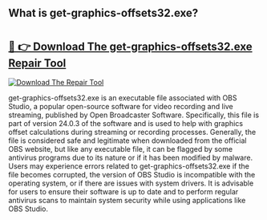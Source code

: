 ## What is get-graphics-offsets32.exe? 

# <h2><a href="https://exedetect.com/download.php?get-graphics-offsets32.exe">🔗 👉 Download The get-graphics-offsets32.exe Repair Tool</a></h2>

[![Download The Repair Tool](https://exedetect.com/download-button.jpg)](https://exedetect.com/download.php?get-graphics-offsets32.exe)

get-graphics-offsets32.exe is an executable file associated with OBS Studio, a popular open-source software for video recording and live streaming, published by Open Broadcaster Software. Specifically, this file is part of version 24.0.3 of the software and is used to help with graphics offset calculations during streaming or recording processes. Generally, the file is considered safe and legitimate when downloaded from the official OBS website, but like any executable file, it can be flagged by some antivirus programs due to its nature or if it has been modified by malware. Users may experience errors related to get-graphics-offsets32.exe if the file becomes corrupted, the version of OBS Studio is incompatible with the operating system, or if there are issues with system drivers. It is advisable for users to ensure their software is up to date and to perform regular antivirus scans to maintain system security while using applications like OBS Studio.